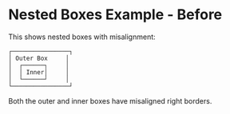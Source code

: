 # Nested Boxes Example - Before

This shows nested boxes with misalignment:

```
┌────────────────┐
│ Outer Box     │
│  ┌──────┐     │
│  │ Inner│     │
│  └──────┘     │
└────────────────┘
```

Both the outer and inner boxes have misaligned right borders.
